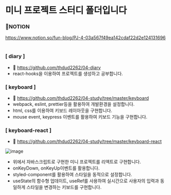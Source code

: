 # 미니 프로젝트 스터디 폴더입니다
### 📕NOTION <br>
https://www.notion.so/fun-blog/PJ-4-03a567f49ea142cdaf22d2e124131696 <br>
<br>

### [ diary ]
- 🔎 https://github.com/thdud2262/04-diary
- react-hooks을 이용하여 프로젝트를 생성하고 공부합니다.<br>

### [ keyboard ]
- 🔎 https://github.com/thdud2262/04-study/tree/master/keyboard
- webpack, eslint, prettier등을 활용하여 개발환경을 설정합니다.
- html, css를 이용하여 키보드 레이아웃을 구현합니다.
- mouse event, keypress 이벤트를 활용하여 키보드 기능을 구현합니다.

### [ keyboard-react ]
- 🔎 https://github.com/thdud2262/04-study/tree/master/keyboard-react
 
![image](https://user-images.githubusercontent.com/85012454/232808231-0221c76b-d1dc-43dd-af11-daedc03fd4ac.png)

- 위에서 자바스크립트로 구현한 미니 프로젝트를 리액트로 구현합니다.
- onKeyDown, onKeyUp이벤트를 활용합니다. 
- styled-component를 활용하여 스타일을 동적으로 설정합니다.
- useState의 함수형 업데이트, useRef를 사용하여 실시간으로 사용자의 입력과 동일하게 스타일을 변경하는 키보드를 구현합니다.

